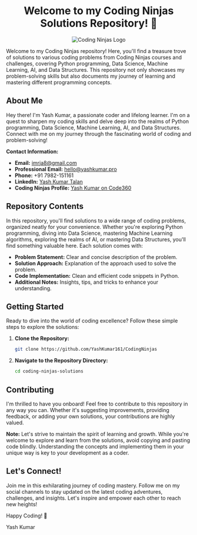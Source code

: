 <div align ="center">

# Welcome to my Coding Ninjas Solutions Repository! 🚀

![Coding Ninjas Logo](https://encrypted-tbn0.gstatic.com/images?q=tbn:ANd9GcTIa4ONlqMk8Lb2ggnsyBBba9HDdS7bNtT5mOcIRAaJjWnBf5o7xzcMcxYjCFdjEu_izak&usqp=CAU)
</div>

Welcome to my Coding Ninjas repository! Here, you'll find a treasure trove of solutions to various coding problems from Coding Ninjas courses and challenges, covering Python programming, Data Science, Machine Learning, AI, and Data Structures. This repository not only showcases my problem-solving skills but also documents my journey of learning and mastering different programming concepts.

## About Me

Hey there! I'm Yash Kumar, a passionate coder and lifelong learner. I'm on a quest to sharpen my coding skills and delve deep into the realms of Python programming, Data Science, Machine Learning, AI, and Data Structures. Connect with me on my journey through the fascinating world of coding and problem-solving!

**Contact Information:**
- **Email:** imrja8@gmail.com
- **Professional Email:** hello@yashkumar.pro
- **Phone:** +91 7982-151161
- **LinkedIn:** [Yash Kumar Talan](https://www.linkedin.com/in/yash-kumar-talan/)
- **Coding Ninjas Profile:** [Yash Kumar on Code360](https://www.naukri.com/code360/profile/YashKumar)

## Repository Contents

In this repository, you'll find solutions to a wide range of coding problems, organized neatly for your convenience. Whether you're exploring Python programming, diving into Data Science, mastering Machine Learning algorithms, exploring the realms of AI, or mastering Data Structures, you'll find something valuable here. Each solution comes with:
- **Problem Statement:** Clear and concise description of the problem.
- **Solution Approach:** Explanation of the approach used to solve the problem.
- **Code Implementation:** Clean and efficient code snippets in Python.
- **Additional Notes:** Insights, tips, and tricks to enhance your understanding.

## Getting Started

Ready to dive into the world of coding excellence? Follow these simple steps to explore the solutions:
1. **Clone the Repository:**
    ```bash
    git clone https://github.com/YashKumar161/CodingNinjas
    ```
2. **Navigate to the Repository Directory:**
    ```bash
    cd coding-ninjas-solutions
    ```

## Contributing

I'm thrilled to have you onboard! Feel free to contribute to this repository in any way you can. Whether it's suggesting improvements, providing feedback, or adding your own solutions, your contributions are highly valued.

**Note:** Let's strive to maintain the spirit of learning and growth. While you're welcome to explore and learn from the solutions, avoid copying and pasting code blindly. Understanding the concepts and implementing them in your unique way is key to your development as a coder.

## Let's Connect!

Join me in this exhilarating journey of coding mastery. Follow me on my social channels to stay updated on the latest coding adventures, challenges, and insights. Let's inspire and empower each other to reach new heights!

Happy Coding! 🌟

Yash Kumar

